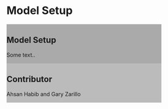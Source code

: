 
<html>
<head>
<meta name="viewport" content="width=device-width, initial-scale=1">
<style>
* {
  box-sizing: border-box;
}

/* Create two unequal columns that floats next to each other */
.column {
  float: left;
  padding: 10px;
}

.left {
  width: 75%;
}

.right {
  width: 25%;
}
</style>

</head>
<body>

<h1>Model Setup</h1>

<div class="row">
  <div class="column left" style="background-color:#aaa;">
    <h2>Model Setup </h2>
    <p>Some text..</p>
  </div>
  <div class="column right" style="background-color:#bbb;">
    <h2>Contributor</h2>
    <p>Ahsan Habib and Gary Zarillo </p>
  </div>
</div>

</body>
</html>


